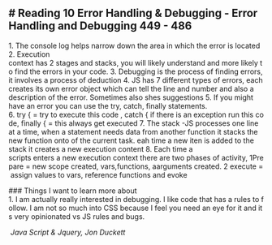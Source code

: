 # Reading 10 Error Handling & Debugging
- Error Handling and Debugging 449 - 486
---
1. The console log helps narrow down the area in which the error is located 
2. Execution context has 2 stages and stacks, you will likely understand and more likely to find the errors in your code.
3. Debugging is the process of finding errors, it involves a process of deduction
4. JS has 7 different types of errors, each creates its own error object which can tell the line and number and also a description of the error. Sometimes also shes suggestions
5. If you might have an error you can use the try, catch, finally statements.
6. try { = try to execute this code , catch { if there is an exception run this code, finally { = this always get executed
7. The stack -JS processes one line at a time, when a statement needs data from another function it stacks the new function onto of the current task. eah time a new iten is added to the stack it creates a new execution content
8. Each time a scripts enters a new execution context there are two phases of activity, 1Prepare = new scope created, vars,functions, aarguments created. 2 execute = assign values to vars, reference functions and evoke



### Things I want to learn more about
1. I am actually really interested in debugging. I like code that has a rules to follow. I am not so much into CSS because I feel you need an eye for it and its very opinionated vs JS rules and bugs.




<cite> Java Script & Jquery, Jon Duckett </cite>
